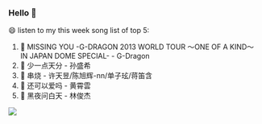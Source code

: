 

### Hello 👋

😄 listen to my this week song list of top 5:

1. 🎵 MISSING YOU -G-DRAGON 2013 WORLD TOUR ～ONE OF A KIND～ IN JAPAN DOME SPECIAL- - G-Dragon
2. 🎵 少一点天分 - 孙盛希
3. 🎵 串烧 - 许天昱/陈旭辉-nn/单子玹/蒋笛含
4. 🎵 还可以爱吗 - 黄霄雲
5. 🎵 黑夜问白天 - 林俊杰

<img align="left"  src="https://github-readme-stats.vercel.app/api?username=370966584&show_icons=true&theme=radical" />